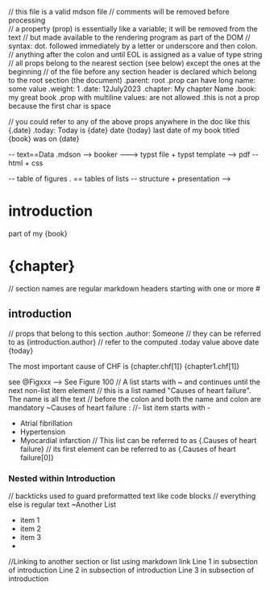 // this file is a valid mdson file
// comments will be removed before processing	
// a property (prop) is essentially like a variable; it will be removed from the text
// but made available to the rendering program as part of the DOM
// syntax: dot. followed immediately by a letter or underscore and then colon.
// anything after the colon and until EOL is assigned as a value of type string
// all props belong to the nearest section (see below) except the ones at the beginning
// of the file before any section header is declared which belong to the root section (the document)
.parent: root 
.prop can have long name: some value
.weight: 1
.date: 12July2023
.chapter: My chapter Name 
.book: my great book
.prop with multiline values: are not allowed
 .this is not a prop because the first char is space

// you could refer to any of the above props anywhere in the doc like this {.date}
.today: Today is {date}
date {today}
last date of my book titled {book} was on {date}

-- text==Data .mdson --> booker ---> typst file + typst template --> pdf 
-- html + css

-- table of figures .
== tables of lists 
-- structure + presentation --> 

# introduction

part of my {book}
# {chapter}

// section names are regular markdown headers starting with one or more #
## introduction
// props that belong to this section
.author: Someone
// they can be referred to as {introduction.author}
// refer to the computed .today value above
date {today}

The most important cause of CHF is {chapter.chf[1]}
{chapter1.chf[1]} 

see @Figxxx --> See Figure 100 
// A list starts with ~ and continues until the next non-list item element 
// this is a list named "Causes of heart failure". The name is all the text
// before the colon and both the name and colon are mandatory
~Causes of heart failure <chf>:
//- list item starts with -
- Atrial fibrillation
- Hypertension
- Myocardial infarction
// This list can be referred to as {.Causes of heart failure}
// its first element can be referred to as {.Causes of heart failure[0]}

### Nested within Introduction
// backticks used to guard preformatted text like code blocks 
// everything else is regular text
~Another List
- item 1
- item 2
- item 3
- 
//Linking to another section or list using markdown link []()
Line 1 in subsection of introduction
Line 2 in subsection of introduction
Line 3 in subsection of introduction


